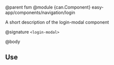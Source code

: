 @parent fsm
@module {can.Component} easy-app/components/navigation/login <login-modal>

A short description of the login-modal component

@signature `<login-modal>`

@body

## Use

